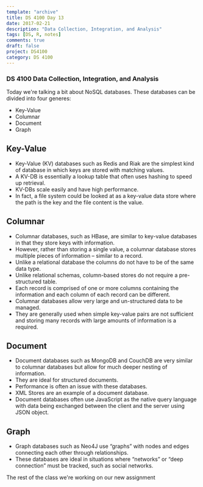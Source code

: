 ```yaml
---
template: "archive"
title: DS 4100 Day 13
date: 2017-02-21
description: "Data Collection, Integration, and Analysis"
tags: [DS, R, notes]
comments: true
draft: false
project: DS4100
category: DS 4100
---
```


### DS 4100 Data Collection, Integration, and Analysis

Today we're talking a bit about NoSQL databases. These databases can be divided into four generes:

* Key-Value
* Columnar
* Document
* Graph

## Key-Value

* Key-Value (KV) databases such as Redis and Riak are the simplest kind of database in which keys are stored with matching values. 
* A KV-DB is essentially a lookup table that often uses hashing to speed up retrieval.
* KV-DBs scale easily and have high performance.
* In fact, a file system could be looked at as a key-value data store where the path is the key and the file content is the value.

## Columnar 

* Columnar databases, such as HBase, are similar to key-value databases in that they store keys with information. 
* However, rather than storing a single value, a columnar database stores multiple pieces of information – similar to a record.
* Unlike a relational database the columns do not have to be of the same data type.
* Unlike relational schemas, column-based stores do not require a pre-structured table. 
* Each record is comprised of one or more columns containing the information and each column of each record can be different.
* Columnar databases allow very large and un-structured data to be managed.
* They are generally used when simple key-value pairs are not sufficient and storing many records with large amounts of information is a required.

## Document

* Document databases such as MongoDB and CouchDB are very similar to columnar databases but allow for much deeper nesting of information.
* They are ideal for structured documents.
* Performance is often an issue with these databases.
* XML Stores are an example of a document database.
* Document databases often use JavaScript as the native query language with data being exchanged between the client and the server using JSON object.

## Graph

* Graph databases such as Neo4J use “graphs” with nodes and edges connecting each other through relationships.
* These databases are ideal in situations where “networks” or “deep connection” must be tracked, such as social networks.

The rest of the class we're working on our new assignment